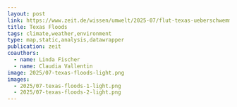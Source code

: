 ```yaml
---
layout: post
link: https://www.zeit.de/wissen/umwelt/2025-07/flut-texas-ueberschwemmungen-naturkatastrophe-extremwetter-folgen
title: Texas Floods
tags: climate,weather,environment
type: map,static,analysis,datawrapper
publication: zeit
coauthors: 
  - name: Linda Fischer
  - name: Claudia Vallentin
image: 2025/07-texas-floods-light.png
images:
  - 2025/07-texas-floods-1-light.png
  - 2025/07-texas-floods-2-light.png
---
```

